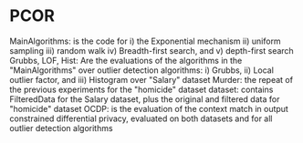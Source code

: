 # PCOR
MainAlgorithms: is the code for i) the Exponential mechanism ii) uniform sampling iii) random walk iv) Breadth-first search, and v) depth-first search  
Grubbs, LOF, Hist: Are the evaluations of the algorithms in the "MainAlgorithms" over outlier detection algorithms: i) Grubbs, ii) Local outlier factor, and iii) Histogram over "Salary" dataset
Murder: the repeat of the previous experiments for the "homicide" dataset 
dataset: contains FilteredData for the Salary dataset, plus the original and filtered data for "homicide" dataset 
OCDP: is the evaluation of the context match in output constrained differential privacy, evaluated on both datasets and for all outlier detection algorithms
